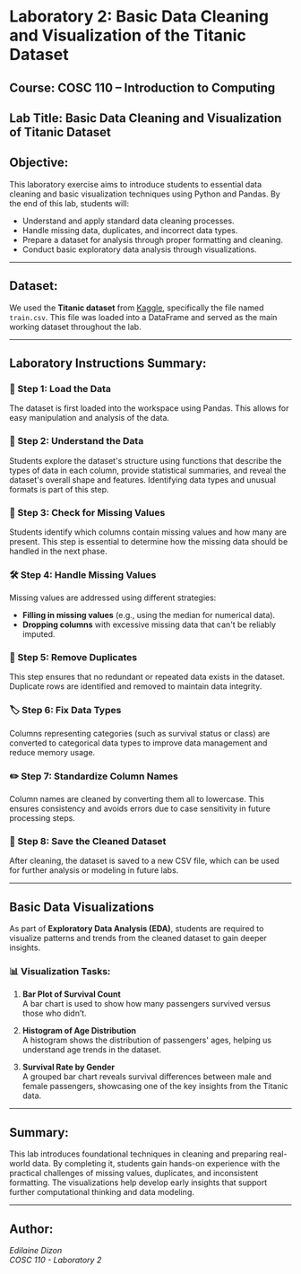 # Laboratory 2: Basic Data Cleaning and Visualization of the Titanic Dataset

## Course: COSC 110 – Introduction to Computing  
## Lab Title: Basic Data Cleaning and Visualization of Titanic Dataset  

## Objective:
This laboratory exercise aims to introduce students to essential data cleaning and basic visualization techniques using Python and Pandas. By the end of this lab, students will:

- Understand and apply standard data cleaning processes.
- Handle missing data, duplicates, and incorrect data types.
- Prepare a dataset for analysis through proper formatting and cleaning.
- Conduct basic exploratory data analysis through visualizations.

---

## Dataset:
We used the **Titanic dataset** from [Kaggle](https://www.kaggle.com/c/titanic/data), specifically the file named `train.csv`. This file was loaded into a DataFrame and served as the main working dataset throughout the lab.

---

## Laboratory Instructions Summary:

### 🧼 Step 1: Load the Data
The dataset is first loaded into the workspace using Pandas. This allows for easy manipulation and analysis of the data.

### 🧠 Step 2: Understand the Data
Students explore the dataset's structure using functions that describe the types of data in each column, provide statistical summaries, and reveal the dataset's overall shape and features. Identifying data types and unusual formats is part of this step.

### 🔎 Step 3: Check for Missing Values
Students identify which columns contain missing values and how many are present. This step is essential to determine how the missing data should be handled in the next phase.

### 🛠 Step 4: Handle Missing Values
Missing values are addressed using different strategies:
- **Filling in missing values** (e.g., using the median for numerical data).
- **Dropping columns** with excessive missing data that can't be reliably imputed.

### 🧹 Step 5: Remove Duplicates
This step ensures that no redundant or repeated data exists in the dataset. Duplicate rows are identified and removed to maintain data integrity.

### 🏷 Step 6: Fix Data Types
Columns representing categories (such as survival status or class) are converted to categorical data types to improve data management and reduce memory usage.

### ✏️ Step 7: Standardize Column Names
Column names are cleaned by converting them all to lowercase. This ensures consistency and avoids errors due to case sensitivity in future processing steps.

### 💾 Step 8: Save the Cleaned Dataset
After cleaning, the dataset is saved to a new CSV file, which can be used for further analysis or modeling in future labs.

---

## Basic Data Visualizations

As part of **Exploratory Data Analysis (EDA)**, students are required to visualize patterns and trends from the cleaned dataset to gain deeper insights.

### 📊 Visualization Tasks:

1. **Bar Plot of Survival Count**  
   A bar chart is used to show how many passengers survived versus those who didn’t.

2. **Histogram of Age Distribution**  
   A histogram shows the distribution of passengers' ages, helping us understand age trends in the dataset.

3. **Survival Rate by Gender**  
   A grouped bar chart reveals survival differences between male and female passengers, showcasing one of the key insights from the Titanic data.

---

## Summary:
This lab introduces foundational techniques in cleaning and preparing real-world data. By completing it, students gain hands-on experience with the practical challenges of missing values, duplicates, and inconsistent formatting. The visualizations help develop early insights that support further computational thinking and data modeling.

---

## Author:
*Edilaine Dizon*  
*COSC 110 - Laboratory 2*

